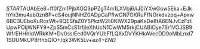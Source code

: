$START$AUAbEe8+ff0fZm1PjbXGQ3pPZgT4m1LXVbj6/iJ0iYXwGow5Eka+EJkhYn3mu4ab0zn8P+eS4oujNNHZ0ADpGaPfIwGN7OKRuFfNOrkdvzpq+Apxw6BC3UEboXuRczWt+9QESfaZ0Y5PkzW2li0KIWX29paKxDe8tA6ENJvEzFzliUpwPOIjWNFY9+ZpS5mCsS1rfjIeXhUcN1CwWM5rkjCUABiOye76r1VOJSB9WfrEHHhIdWRkKM+Dv0ssIEed0VQrYUbFfLQXxDVYKHkAVecDD9oMbLnxl71SDUMkUP8HhbQIO+/qk3WK5Lv+az4+$END$